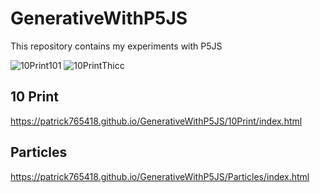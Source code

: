 # GenerativeWithP5JS
This repository contains my experiments with P5JS 


![10Print101](https://user-images.githubusercontent.com/56653993/110867456-6ccac000-82cf-11eb-8bff-aaeb2d348557.gif)
![10PrintThicc](https://user-images.githubusercontent.com/56653993/110872433-7ad10e80-82d8-11eb-9ffa-6236e2919f6a.gif)
## 10 Print
https://patrick765418.github.io/GenerativeWithP5JS/10Print/index.html

## Particles
https://patrick765418.github.io/GenerativeWithP5JS/Particles/index.html
